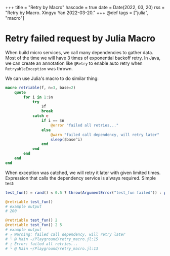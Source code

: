 +++
title = "Retry by Macro"
hascode = true
date = Date(2022, 03, 20)
rss = "Retry by Macro. Xingyu Yan 2022-03-20."
+++
@def tags = ["julia", "macro"]

# Retry failed request by Julia Macro

When build micro services, we call many dependencies to gather data. Most of the time we will have 3 times of exponential backoff retry. In Java, we can create an annotation like `@Retry` to enable auto retry when `RetryableException` was thrown.

We can use Julia's macro to do similar thing:

```julia
macro retriable(f, n=3, base=2)
    quote
        for i in 1:$n
            try
                $f
                break
            catch e
                if i == $n
                    @error "failed all retries..."
                else
                    @warn "failed call dependency, will retry later"
                    sleep($base^i)
                end
            end
        end
    end
end
```

When exception was catched, we will retry it later with given limited times. Expression that calls the dependency service is always required. Simple test:

```julia
test_fun() = rand() ≤ 0.5 ? throw(ArgumentError("test_fun failed")) : println("200")

@retriable test_fun()
# example output
# 200

@retriable test_fun() 2
@retriable test_fun() 2 5
# example output
# ┌ Warning: failed call dependency, will retry later
# └ @ Main ~/Playground/retry_macro.jl:15
# ┌ Error: failed all retries...
# └ @ Main ~/Playground/retry_macro.jl:13
```
